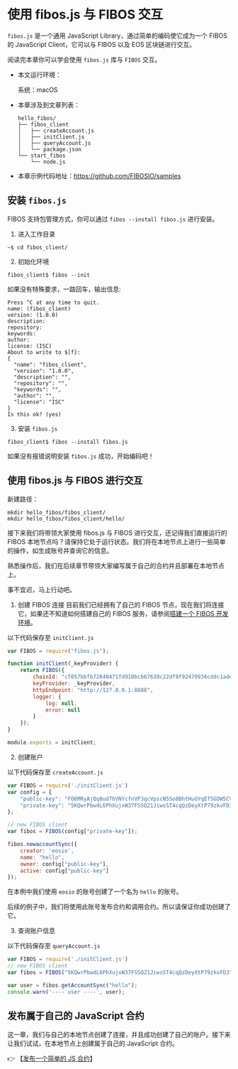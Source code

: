 # 使用 fibos.js 与 FIBOS 交互

`fibos.js` 是一个通用 JavaScript Library，通过简单的编码使它成为一个 FIBOS 的 JavaScript Client，它可以与 FIBOS 以及 EOS 区块链进行交互。

阅读完本章你可以学会使用 `fibos.js` 库与 `FIBOS` 交互。

- 本文运行环境：

  系统：macOS

- 本章涉及到文章列表：

  ```
  hello_fibos/
  ├── fibos_client
  │   ├── createAccount.js
  │   ├── initClient.js
  │   ├── queryAccount.js
  │   └── package.json
  └── start_fibos
      └── node.js
  ```

- 本章示例代码地址：https://github.com/FIBOSIO/samples

## 安装 `fibos.js` 

FIBOS 支持包管理方式，你可以通过 `fibos --install fibos.js` 进行安装。

1. 进入工作目录

```
~$ cd fibos_client/
```
2. 初始化环境


```
fibos_client$ fibos --init
```

如果没有特殊要求，一路回车，输出信息:

```
Press ^C at any time to quit.
name: (fibos_client)
version: (1.0.0)
description:
repository:
keywords:
author:
license: (ISC)
About to write to $[f}:
{
  "name": "fibos_client",
  "version": "1.0.0",
  "description": "",
  "repository": "",
  "keywords": "",
  "author": "",
  "license": "ISC"
}
Is this ok? (yes)
```

3. 安装 `fibos.js`

```
fibos_client$ fibos --install fibos.js
```

如果没有报错说明安装 `fibos.js` 成功，开始编码吧！

## 使用 fibos.js 与 FIBOS 进行交互

新建路径：

```
mkdir hello_fibos/fibos_client/
mkdir hello_fibos/fibos_client/hello/
```

接下来我们将带领大家使用 fibos.js 与 FIBOS 进行交互，还记得我们直接运行的 FIBOS 本地节点吗？请保持它处于运行状态。我们将在本地节点上进行一些简单的操作，如生成账号并查询它的信息。

熟悉操作后，我们在后续章节带领大家编写属于自己的合约并且部署在本地节点上。

事不宜迟，马上行动吧。

1. 创建 FIBOS 连接
目前我们已经拥有了自己的 FIBOS 节点，现在我们将连接它，如果还不知道如何搭建自己的 FIBOS 服务，请参阅[搭建一个 FIBOS 开发环境](./install.md)。

以下代码保存至 `initClient.js`

```js
var FIBOS = require("fibos.js");

function initClient(_keyProvider) {
    return FIBOS({
		chainId: "cf057bbfb72640471fd910bcb67639c22df9f92470936cddc1ade0e2f2e7dc4f",
		keyProvider: _keyProvider, 
		httpEndpoint: "http://127.0.0.1:8888",
		logger: {
			log: null,
			error: null
		}
	});
}

module.exports = initClient;
```

2. 创建账户

以下代码保存至 `createAccount.js`

```js
var FIBOS = require('./initClient.js')
var config = {
    "public-key": "FO6MRyAjQq8ud7hVNYcfnVPJqcVpscN5So8BhtHuGYqET5GDW5CV",
    "private-key": "5KQwrPbwdL6PhXujxW37FSSQZ1JiwsST4cqQzDeyXtP79zkvFD3"
};

// new FIBOS client
var fibos = FIBOS(config["private-key"]);

fibos.newaccountSync({
    creator: 'eosio',
    name: "hello",
    owner: config["public-key"],
    active: config["public-key"]
});
```
在本例中我们使用 `eosio` 的账号创建了一个名为 `hello` 的账号。

后续的例子中，我们将使用此账号发布合约和调用合约。所以请保证你成功创建了它。

3. 查询账户信息

以下代码保存至 `queryAccount.js`

```js
var FIBOS = require('./initClient.js')
// new FIBOS client
var fibos = FIBOS("5KQwrPbwdL6PhXujxW37FSSQZ1JiwsST4cqQzDeyXtP79zkvFD3");

var user = fibos.getAccountSync("hello");
console.warn('---- user ----', user);
```



## 发布属于自己的 JavaScript 合约

这一章，我们与自己的本地节点创建了连接，并且成功创建了自己的账户。接下来让我们试试，在本地节点上创建属于自己的 JavaScript 合约。

👉  【[发布一个简单的 JS 合约](./deployContracts.md)】

